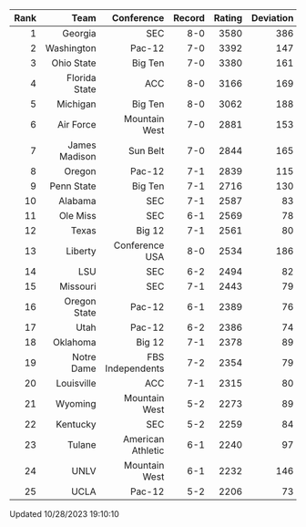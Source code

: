 | Rank  | Team                 | Conference           | Record   | Rating | Deviation |
| ---:  | ---:                 | ---:                 | ---:     | ---:   | ---:      |
| 1     | Georgia              | SEC                  | 8-0      | 3580   | 386       |
| 2     | Washington           | Pac-12               | 7-0      | 3392   | 147       |
| 3     | Ohio State           | Big Ten              | 7-0      | 3380   | 161       |
| 4     | Florida State        | ACC                  | 8-0      | 3166   | 169       |
| 5     | Michigan             | Big Ten              | 8-0      | 3062   | 188       |
| 6     | Air Force            | Mountain West        | 7-0      | 2881   | 153       |
| 7     | James Madison        | Sun Belt             | 7-0      | 2844   | 165       |
| 8     | Oregon               | Pac-12               | 7-1      | 2839   | 115       |
| 9     | Penn State           | Big Ten              | 7-1      | 2716   | 130       |
| 10    | Alabama              | SEC                  | 7-1      | 2587   | 83        |
| 11    | Ole Miss             | SEC                  | 6-1      | 2569   | 78        |
| 12    | Texas                | Big 12               | 7-1      | 2561   | 80        |
| 13    | Liberty              | Conference USA       | 8-0      | 2534   | 186       |
| 14    | LSU                  | SEC                  | 6-2      | 2494   | 82        |
| 15    | Missouri             | SEC                  | 7-1      | 2443   | 79        |
| 16    | Oregon State         | Pac-12               | 6-1      | 2389   | 76        |
| 17    | Utah                 | Pac-12               | 6-2      | 2386   | 74        |
| 18    | Oklahoma             | Big 12               | 7-1      | 2378   | 89        |
| 19    | Notre Dame           | FBS Independents     | 7-2      | 2354   | 79        |
| 20    | Louisville           | ACC                  | 7-1      | 2315   | 80        |
| 21    | Wyoming              | Mountain West        | 5-2      | 2273   | 89        |
| 22    | Kentucky             | SEC                  | 5-2      | 2259   | 84        |
| 23    | Tulane               | American Athletic    | 6-1      | 2240   | 97        |
| 24    | UNLV                 | Mountain West        | 6-1      | 2232   | 146       |
| 25    | UCLA                 | Pac-12               | 5-2      | 2206   | 73        |

Updated 10/28/2023 19:10:10
